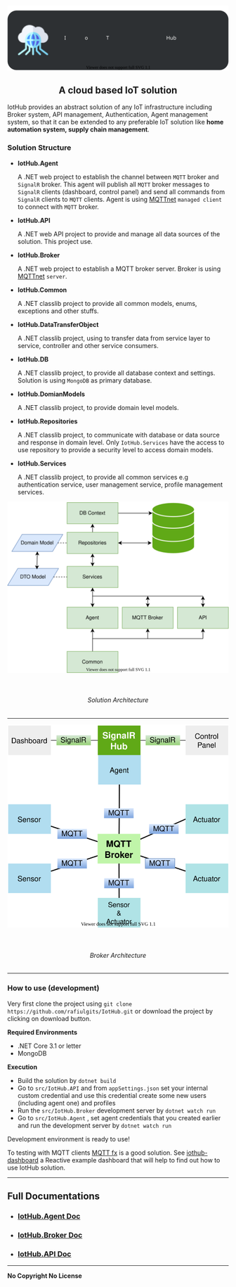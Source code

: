 <div>
	<p align="center"><img src="images/logo.svg" /></p>
   	<h2 align="center">A cloud based IoT solution</h2>
</div>

IotHub provides an abstract solution of any IoT infrastructure including Broker system, API management, Authentication, Agent management system, so that it can be extended to any preferable IoT solution like  **home automation system, supply chain management**.



### Solution Structure

* **IotHub.Agent**

  A .NET web project to establish the channel between `MQTT` broker and `SignalR` broker. This agent will publish all `MQTT` broker messages to `SignalR` clients  (dashboard, control panel) and send all commands from `SignalR` clients to `MQTT` clients. Agent is using [MQTTnet](https://github.com/chkr1011/MQTTnet)  `managed client` to connect with `MQTT` broker.

* **IotHub.API**

  A .NET web API project to provide and manage all data sources of the solution. This project use.

* **IotHub.Broker**

  A .NET web project to establish a MQTT broker server. Broker is using [MQTTnet](https://github.com/chkr1011/MQTTnet) `server`.

* **IotHub.Common**

  A .NET classlib project to provide all common models, enums, exceptions and other stuffs. 

* **IotHub.DataTransferObject**

  A .NET classlib project, using to transfer data from service layer to service, controller and other service consumers.

* **IotHub.DB**

  A .NET classlib project, to provide all database context and settings. Solution is using `MongoDB` as primary database. 

* **IotHub.DomianModels**

  A .NET classlib project, to provide domain level models.

* **IotHub.Repositories**

  A .NET classlib project, to communicate with database or data source and response in domain level. Only `IotHub.Services` have the access to use repository to provide a security level to access domain models.

* **IotHub.Services**

  A .NET classlib project, to provide all common services e.g authentication service, user management service, profile management services.






<div>
    <p align="center">
        <img src="images/solution_architecture.svg" />
    </p>
    <br/>
  	<h6 align="center">Solution Architecture</h6>
</div>



***



<div>
    <p align="center">
        <img src="images/broker_architecture.svg" />
    </p>
    <br/>
  	<h6 align="center">Broker Architecture</h6>
</div>



***

### How to use (development)

Very first clone the project using `git clone https://github.com/rafiulgits/IotHub.git` or download the project by clicking on download button.

 

**Required Environments**

* .NET Core 3.1 or letter
* MongoDB



**Execution**

* Build the solution by `dotnet build`
* Go to `src/IotHub.API` and from `appSettings.json` set your internal custom credential and use this credential create some new users (including agent one) and profiles
* Run the `src/IotHub.Broker` development server by `dotnet watch run`
* Go to `src/IotHub.Agent` , set agent credentials that you created earlier  and run the development server by `dotnet watch run`



Development environment is ready to use!

To testing with MQTT clients [MQTT fx](https://mqttfx.jensd.de/index.php/download) is a good solution. See [iothub-dashboard](https://github.com/rafiulgits/iothub-dashboard) a Reactive example dashboard that will help to find out how to use IotHub solution.

***



## Full Documentations

* ### [IotHub.Agent Doc](./docs/agent_doc.md)

* ### [IotHub.Broker Doc](./docs/broker_doc.md)

* ### [IotHub.API Doc](./docs/api_doc.md)

***



**No Copyright No License**

